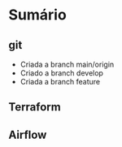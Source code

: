# Sumário

## git
- Criada a branch main/origin
- Criado a branch develop
- Criada a branch feature

## Terraform

## Airflow